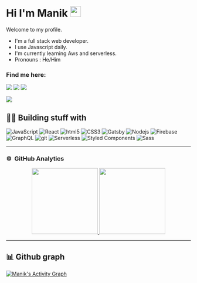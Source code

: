 # Hi I'm Manik <img src="https://github.com/TheDudeThatCode/TheDudeThatCode/blob/master/Assets/Hi.gif" width="29px">

Welcome to my profile.

- I'm a full stack web developer.
- I use Javascript daily.
- I'm currently learning Aws and serverless.
- Pronouns : He/Him

### Find me here:
<p>
  <a href="mailto:manikpokhetra@gmail.com?subject=[GitHub]%20Contact&body=Hello,"><img src="https://img.shields.io/badge/e‑mail-D14836.svg?style=for-the-badge&logo=GMail&logoColor=white"/></a>
  <a href="https://twitter.com/cyb3rcx"><img src="https://img.shields.io/badge/twitter-1DA1F2.svg?style=for-the-badge&logo=twitter&logoColor=white"/></a>
  <a href="https://www.linkedin.com/in/manikpokhetra79/"><img src="https://img.shields.io/badge/linkedin-0077B5.svg?style=for-the-badge&logo=linkedin&logoColor=white" /></a>
</p>

![](https://visitor-badge.glitch.me/badge?page_id=manikpokhetra79.manikpokhetra79)


## 👨‍💻 Building stuff with 
<p>
  <img alt="JavaScript" src="https://img.shields.io/badge/-JavaScript-F7DF1E?style=flat-square&logo=JavaScript&logoColor=black" />
  <img alt="React" src="https://img.shields.io/badge/-React-45b8d8?style=flat-square&logo=react&logoColor=white" />
  <img alt="html5" src="https://img.shields.io/badge/-HTML5-E34F26?style=flat-square&logo=html5&logoColor=white" />
  <img alt="CSS3" src="https://img.shields.io/badge/-CSS3-1572B6?style=flat-square&logo=CSS3&logoColor=white" />
   <img alt="Gatsby" src="https://img.shields.io/badge/-Gatsby-663399?style=flat-square&logo=Gatsby&logoColor=white" />
  <img alt="Nodejs" src="https://img.shields.io/badge/-Nodejs-43853d?style=flat-square&logo=Node.js&logoColor=white" />
  <img alt="Firebase" src="https://img.shields.io/badge/-Firebase-FFCA28?style=flat-square&logo=Firebase&logoColor=black" />
  <img alt="GraphQL" src="https://img.shields.io/badge/-GraphQL-E10098?style=flat-square&logo=graphql&logoColor=white" />
  <img alt="git" src="https://img.shields.io/badge/-Git-F05032?style=flat-square&logo=git&logoColor=white" />
  <img alt="Serverless" src="https://img.shields.io/badge/-Serverless-FD5750?style=flat-square&logo=Serverless&logoColor=white" />
   <img alt="Styled Components" src="https://img.shields.io/badge/-Styled_Components-db7092?style=flat-square&logo=styled-components&logoColor=white" />
  <img alt="Sass" src="https://img.shields.io/badge/-Sass-CC6699?style=flat-square&logo=sass&logoColor=white" />
</p>

---

### ⚙️ &nbsp;GitHub Analytics

<p align="center">
<a href="https://github.com/manikpokhetra79">
  <img height="180em" src="https://github-readme-stats-eight-theta.vercel.app/api?username=manikpokhetra79&show_icons=true&theme=dracula&include_all_commits=true"/>
  <img height="180em" src="https://github-readme-stats-eight-theta.vercel.app/api/top-langs/?username=manikpokhetra79&layout=compact&langs_count=8&theme=dracula"/>
</a>
</p>

---

## 📊 Github graph

<a href="https://github.com/manikpokhetra79/"><img alt="Manik's Activity Graph" src="https://activity-graph.herokuapp.com/graph?username=manikpokhetra79&bg_color=1F222E&color=F8D866&line=F85D7F&point=FFFFFF&hide_border=true" /></a>

